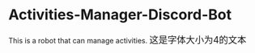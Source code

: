 # Activities-Manager-Discord-Bot
This is a robot that can manage activities.
<font size="4">这是字体大小为4的文本</font>

